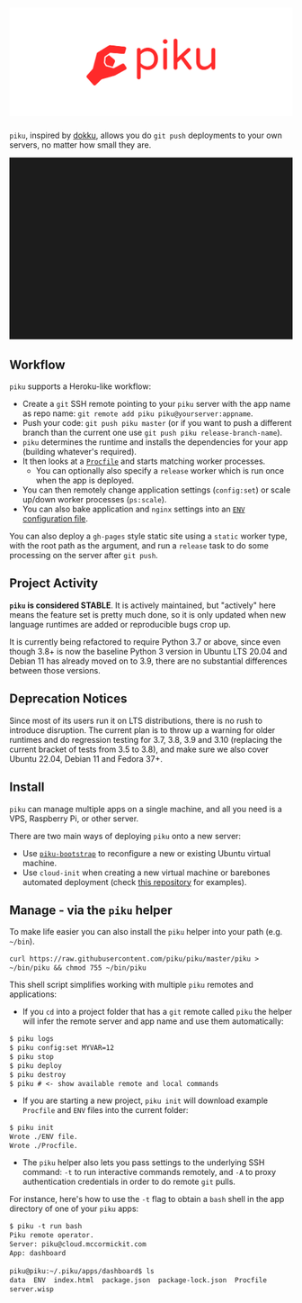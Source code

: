 # ![](img/logo.svg)

`piku`, inspired by [dokku][dokku], allows you do `git push` deployments to your own servers, no matter how small they are.

![asciicast](img/demo.svg)

## Workflow

`piku` supports a Heroku-like workflow:

* Create a `git` SSH remote pointing to your `piku` server with the app name as repo name:
  `git remote add piku piku@yourserver:appname`.
* Push your code: `git push piku master` (or if you want to push a different branch than the current one use `git push piku release-branch-name`).
* `piku` determines the runtime and installs the dependencies for your app (building whatever's required).
* It then looks at a [`Procfile`](configuration/procfile.md) and starts matching worker processes.
  * You can optionally also specify a `release` worker which is run once when the app is deployed.
* You can then remotely change application settings (`config:set`) or scale up/down worker processes (`ps:scale`).
* You can also bake application and `nginx` settings into an [`ENV` configuration file](configuration/index.md#configuring-piku-via-env). 

You can also deploy a `gh-pages` style static site using a `static` worker type, with the root path as the argument, and run a `release` task to do some processing on the server after `git push`.

## Project Activity

**`piku` is considered STABLE**. It is actively maintained, but "actively" here means the feature set is pretty much done, so it is only updated when new language runtimes are added or reproducible bugs crop up.

It is currently being refactored to require Python 3.7 or above, since even though 3.8+ is now the baseline Python 3 version in Ubuntu LTS 20.04 and Debian 11 has already moved on to 3.9, there are no substantial differences between those versions.

## Deprecation Notices

Since most of its users run it on LTS distributions, there is no rush to introduce disruption. The current plan is to throw up a warning for older runtimes and do regression testing for 3.7, 3.8, 3.9 and 3.10 (replacing the current bracket of tests from 3.5 to 3.8), and make sure we also cover Ubuntu 22.04, Debian 11 and Fedora 37+.


## Install

`piku` can manage multiple apps on a single machine, and all you need is a VPS, Raspberry Pi, or other server.

There are two main ways of deploying `piku` onto a new server:

* Use [`piku-bootstrap`](https://github.com/piku/piku-bootstrap) to reconfigure a new or existing Ubuntu virtual machine.
* Use `cloud-init` when creating a new virtual machine or barebones automated deployment (check [this repository](https://github.com/piku/cloud-init) for examples).

## Manage - via the `piku` helper

To make life easier you can also install the `piku` helper into your path (e.g. `~/bin`).

```shell
curl https://raw.githubusercontent.com/piku/piku/master/piku > ~/bin/piku && chmod 755 ~/bin/piku
```

This shell script simplifies working with multiple `piku` remotes and applications:

* If you `cd` into a project folder that has a `git` remote called `piku` the helper will infer the remote server and app name and use them automatically:

```shell
$ piku logs
$ piku config:set MYVAR=12
$ piku stop
$ piku deploy
$ piku destroy
$ piku # <- show available remote and local commands
```

* If you are starting a new project, `piku init` will download example `Procfile` and `ENV` files into the current folder:

```shell
$ piku init
Wrote ./ENV file.
Wrote ./Procfile.
```

* The `piku` helper also lets you pass settings to the underlying SSH command: `-t` to run interactive commands remotely, and `-A` to proxy authentication credentials in order to do remote `git` pulls.

For instance, here's how to use the `-t` flag to obtain a `bash` shell in the app directory of one of your `piku` apps:

```shell
$ piku -t run bash
Piku remote operator.
Server: piku@cloud.mccormickit.com
App: dashboard

piku@piku:~/.piku/apps/dashboard$ ls
data  ENV  index.html  package.json  package-lock.json  Procfile  server.wisp
```

[dokku]: https://github.com/dokku/dokku
[raspi-cluster]: https://github.com/rcarmo/raspi-cluster
[cygwin]: http://www.cygwin.com
[uwsgi]: https://github.com/unbit/uwsgi
[wsl]: https://en.wikipedia.org/wiki/Windows_Subsystem_for_Linux

